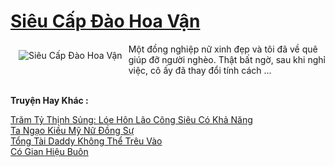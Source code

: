 <a href="https://truyentiki.com/sieu-cap-dao-hoa-van.31934/" title="Siêu Cấp Đào Hoa Vận"><h1>Siêu Cấp Đào Hoa Vận</h1></a><div style="display:table"><img align="right" style="float: left; padding: 10px;" src="https://truyentiki.com/a/img/str/src/31934.jpg" alt="Siêu Cấp Đào Hoa Vận">Một đồng nghiệp nữ xinh đẹp và tôi đã về quê giúp đỡ người nghèo. Thật bất ngờ, sau khi nghỉ việc, cô ấy đã thay đổi tính cách ...</div><p><br><b>Truyện Hay Khác :</b></p><a href="https://truyentiki.com/tram-ty-thinh-sung-loe-hon-lao-cong-sieu-co-kha-nang.31933/" alt="Trăm Tỷ Thịnh Sủng: Lóe Hôn Lão Công Siêu Có Khả Năng">Trăm Tỷ Thịnh Sủng: Lóe Hôn Lão Công Siêu Có Khả Năng</a><br/><a href="https://github.com/nownovels/top500/tree/master/truyenhay/33781/" alt="Ta Ngạo Kiều Mỹ Nữ Đồng Sự">Ta Ngạo Kiều Mỹ Nữ Đồng Sự</a><br/><a href="https://truyentiki.wordpress.com/2020/06/08/tong-tai-daddy-khong-the-treu-vao/" alt="Tổng Tài Daddy Không Thể Trêu Vào">Tổng Tài Daddy Không Thể Trêu Vào</a><br/><a href="https://github.com/nownovels/truyenhay/tree/master/truyenhay/30676/README.md" alt="Có Gian Hiệu Buôn">Có Gian Hiệu Buôn</a><br/>